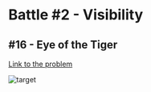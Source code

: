 # Battle #2 - Visibility

## #16 - Eye of the Tiger

[Link to the problem](https://cssbattle.dev/play/16)

![target](https://cssbattle.dev/targets/16.png)

```html

```
